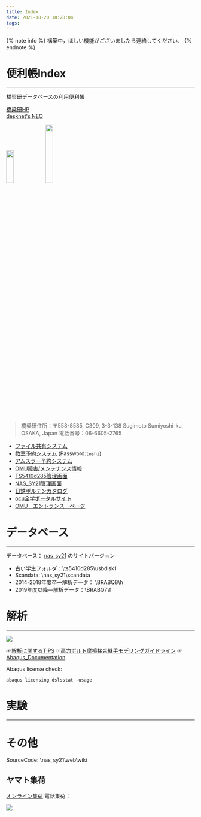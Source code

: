 ```yaml
---
title: Index
date: 2021-10-20 18:20:04
tags:
---
```


{% note info %}
<i class="fas fa-cog fa-spin"></i> 構築中，ほしい機能がございましたら連絡してください．
{% endnote %}

# 便利帳Index
---
橋梁研データベースの利用便利帳

<i class="fas fa-home" style="color: #339af0;"></i> [橋梁研HP](http://brdg.civil.eng.osaka-cu.ac.jp/index.html)  
<i class="fas fa-dove" style="color: #057bce;"></i>[desknet's NEO](https://bridge-ocu.dn-cloud.com/cgi-bin/dneo/dneo.cgi?cmd=schindex#cmd=schmonth&date=20211104&id=7)  

[<img style="margin: auto;" src="https://img.shields.io/badge/In-%E7%A0%94%E7%A9%B6%E5%AE%A4%E5%85%A5%E5%AE%A4-blue?logo=CoffeeScript" width=20% height=15% >](http://ocu.jp/s/GIjPszuU)
[<img style="margin: auto;" src="https://img.shields.io/badge/Out-%E7%A0%94%E7%A9%B6%E5%AE%A4%E9%80%80%E5%AE%A4-red?logo=Datadog" width=20% height=20% >](http://ocu.jp/l/LTR0007)

> 橋梁研住所：〒558-8585, C309, 3-3-138 Sugimoto Sumiyoshi-ku, OSAKA, Japan
電話番号：06-6605-2765

<!-- <button type="button">Click Me!</button> -->
- <i class="far fa-folder-open"></i> [ファイル共有システム](http://brdg.civil.eng.osaka-cu.ac.jp/filePublisher/login.php)
- <i class="fas fa-school"></i> [教室予約システム](https://www.r326.com/b/main.aspx?g=rMSqVK3523reGnQ80)  (Password:`toshi`)
- <i class="fas fa-cog"></i> [アムスラー予約システム](https://www.r326.com/b/main.aspx?g=8YB015ird1oUonNH1)
- <i class="fas fa-plug"></i> [OMU障害/メンテナンス情報](https://e.omu.ac.jp/announce/)
- <i class="fas fa-server"></i> [TS5410d285管理画面](http://10.108.51.9/login.html)
- <i class="fas fa-server"></i> [NAS_SY21管理画面](http://10.108.51.13:5000/)
- <i class="fas fa-hammer"></i> [日鉄ボルテンカタログ](http://www.bolten.co.jp/products/product)
- <i class="fas fa-university"></i> [ocu全学ポータルサイト](https://www.portal.osaka-cu.ac.jp/ja/)
- <i class="fas fa-university"></i> [OMU　エントランス　ページ](https://e.omu.ac.jp/)

<i class="far fa-university"></i>


# データベース
---

データベース：
 [nas_sy21](http://10.108.51.13:7000/) のサイトバージョン
- 古い学生フォルダ：\\ts5410d285\usbdisk1
- Scandata: \\nas_sy21\scandata
- 2014-2018年度卒―解析データ： \\BRABQ8\h
- 2019年度以降―解析データ：\\BRABQ7\f

# 解析
---
![](/images/lisence.png)



☞[解析に関するTIPS](/2021/10/30/abaqus-tips/)
☞[高力ボルト摩擦接合継手モデリングガイドライン](https://cdn.jsdelivr.net/gh/ChenYu-K/brwiki@master/source/doc/BMR_V1.pdf)
☞[Abaqus_Documentation](https://help.3ds.com/2020/English/DSSIMULIA_Established/SIMULIA_Established_FrontmatterMap/sim-r-DSDocAbaqus.htm?ContextScope=all)

Abaqus license check:
```txt
abaqus licensing dslsstat -usage
```

# 実験
---


# その他
SourceCode: \\nas_sy21\web\wiki
## ヤマト集荷

[オンライン集荷](https://shuka.kuronekoyamato.co.jp/shuka_req/TopAction_doInit.action?portal=top&ref=portal_A1c%3D)
電話集荷：　

![](/pic/yamato.png)

